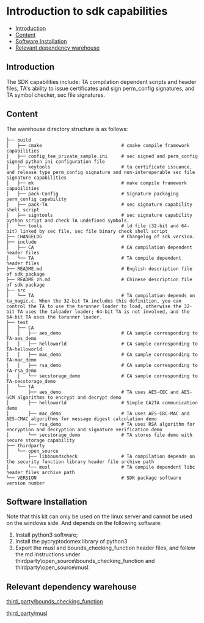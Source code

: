 
# Introduction to sdk capabilities <a name="EN-US_TOPIC_0000001078026808"></a>

-   [Introduction](#section11660541593)
-   [Content](#section161941989596)
-   [Software Installation](#section11914418405)
-   [Relevant dependency warehouse](#section1371113476307)

## Introduction <a name="section11660541593"></a>

The SDK capabilities include: TA compilation dependent scripts and header files, TA's ability to issue certificates and sign perm_config signatures, and TA symbol checker, sec file signatures.

## Content <a name="section161941989596"></a>

The warehouse directory structure is as follows:

```
├── build
│   ├── cmake                             # cmake compile framework capabilities
│   ├── config_tee_private_sample.ini     # sec signed and perm_config signed python ini configuration file
│   ├── keytools                          # ta certificate issuance, and release type perm_config signature and non-interoperable sec file signature capabilities
│   ├── mk                                # make compile framework capabilities
│   ├── pack-Config                       # Signature packaging perm_config capability
│   ├── pack-TA                           # sec signature capability shell script
│   ├── signtools                         # sec signature capability python script and check TA undefined symbols.
│   └── tools                             # ld file (32-bit and 64-bit) linked by sec file, sec file binary check shell script 
├── CHANGELOG                             # Changelog of sdk version.
├── include
│   ├── CA                                # CA compilation dependent header files
│   └── TA                                # TA compile dependent header files
├── README.md                             # English description file of sdk package
├── README_zh.md                          # Chinese description file of sdk package
├── src
│   └── TA                                # TA compilation depends on ta_magic.c. When the 32-bit TA includes this definition, you can control the TA to use the tarunner loader to load, otherwise the 32-bit TA uses the taloader loader; 64-bit TA is not involved, and the 64-bit TA uses the tarunner loader.
├── test
│   ├── CA
│   │   ├── aes_demo                      # CA sample corresponding to TA-aes_demo
│   │   ├── helloworld                    # CA sample corresponding to TA-helloworld
│   │   ├── mac_demo                      # CA sample corresponding to TA-mac_demo
│   │   ├── rsa_demo                      # CA sample corresponding to TA-rsa_demo
│   │   └── secstorage_demo               # CA sample corresponding to TA-secstorage_demo
│   └── TA
│       ├── aes_demo                      # TA uses AES-CBC and AES-GCM algorithms to encrypt and decrypt demo
│       ├── helloworld                    # Simple CA2TA communication demo
│       ├── mac_demo                      # TA uses AES-CBC-MAC and AES-CMAC algorithms for message digest calculation demo
│       ├── rsa_demo                      # TA uses RSA algorithm for encryption and decryption and signature verification demo
│       └── secstorage_demo               # TA stores file demo with secure storage capability
├── thirdparty
│   └── open_source
│       ├── libboundscheck                # TA compilation depends on the security function library header file archive path
│       └── musl                          # TA compile dependent libc header files archive path
└── VERSION                               # SDK package software version number
```

## Software Installation <a name="section11914418405"></a>

Note that this kit can only be used on the linux server and cannot be used on the windows side. And depends on the following software:
1. Install python3 software;
2. Install the pycryptodomex library of python3
3. Export the musl and bounds_checking_function header files, and follow the md instructions under thirdparty\open_source\bounds_checking_function and thirdparty\open_source\musl.

## Relevant dependency warehouse<a name="section1371113476307"></a>

[third_party/bounds_checking_function](https://gitee.com/openharmony/third_party_bounds_checking_function)

[third_party/musl](https://gitee.com/openharmony/third_party_musl)
